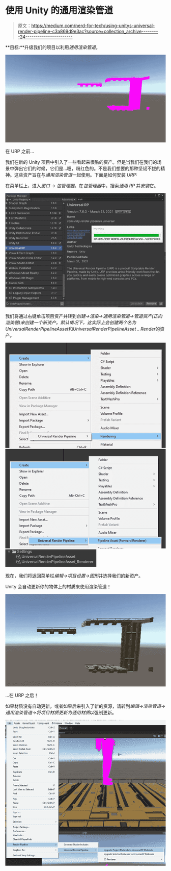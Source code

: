 # 使用 Unity 的通用渲染管道

> 原文：<https://medium.com/nerd-for-tech/using-unitys-universal-render-pipeline-c3a869d9e3ac?source=collection_archive---------24----------------------->

**目标:**升级我们的项目以利用*通用渲染管道*。

![](img/f0dcb7b327d8c0c84944ca44b1b1ab8e.png)

在 URP 之前…

我们在新的 Unity 项目中引入了一些看起来很酷的资产。但是当我们在我们的场景中弹出它们的时候，它们是…嗯，粉红色的。不是我们想要的那种坚韧不拔的精神。这些资产旨在与*通用渲染管道*一起使用。下面是如何安装 *URP:*

在菜单栏上，进入*窗口* → *包管理器*。在*包管理器*中，搜索*通用 RP* 并*安装*它。

![](img/d5fbe6af0b8a0c807bc01bbf4563eb4a.png)

我们将通过右键单击项目资产并转到*创建→渲染→通用渲染管道→管道资产(正向渲染器)*来创建一个新资产。默认情况下，这实际上会创建两个名为*UniversalRenderPipelineAsset*和*UniversalRenderPipelineAsset _ Render*的资产。

![](img/44ba7198331154d7148711ae6b02fc1b.png)![](img/2e7803f2d23f4fe1011271fd773245e6.png)![](img/8967a26acdc455285ceef31c94fefcaa.png)

现在，我们将返回菜单栏*编辑→项目设置→图形*并选择我们的新资产。

Unity 会自动更新你的物体上的材质来使用渲染管道！

![](img/a86a39c1801801499068400740fd117b.png)

…在 URP 之后！

如果材质没有自动更新，或者如果后来引入了新的资源，请转到*编辑→渲染管道→通用渲染管道→将项目材质更新为通用材质*以强制更新。

![](img/3108d8e53aa96493ca1dada0bd62f269.png)